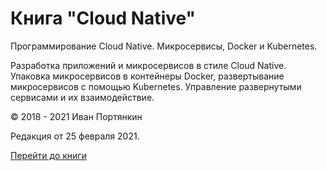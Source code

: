 # Книга "Cloud Native"

Программирование Cloud Native. Микросервисы, Docker и Kubernetes.

Разработка приложений и микросервисов в стиле Cloud Native. Упаковка микросервисов в контейнеры Docker, развертывание микросервисов с помощью Kubernetes. Управление развернутыми сервисами и их взаимодействие.

© 2018 - 2021 Иван Портянкин

Редакция от 25 февраля 2021.

[Перейти до книги](/_books/CloudNative/index.html)